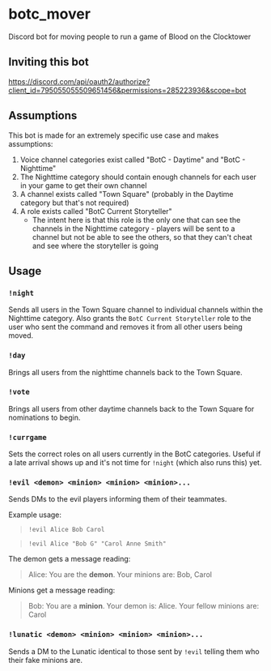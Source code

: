 # botc_mover
Discord bot for moving people to run a game of Blood on the Clocktower

## Inviting this bot

https://discord.com/api/oauth2/authorize?client_id=795055055509651456&permissions=285223936&scope=bot

## Assumptions

This bot is made for an extremely specific use case and makes assumptions:

1. Voice channel categories exist called "BotC - Daytime" and "BotC - Nighttime"
2. The Nighttime category should contain enough channels for each user in your game to get their own channel
3. A channel exists called "Town Square" (probably in the Daytime category but that's not required)
4. A role exists called "BotC Current Storyteller"
    * The intent here is that this role is the only one that can see the channels in the Nighttime category - players will be sent to a channel but not be able to see the others, so that they can't cheat and see where the storyteller is going

## Usage

### `!night`

Sends all users in the Town Square channel to individual channels within the Nighttime category. Also grants the `BotC Current Storyteller` role to the user who sent the command and removes it from all other users being moved.

### `!day`

Brings all users from the nighttime channels back to the Town Square.

### `!vote`

Brings all users from other daytime channels back to the Town Square for nominations to begin.

### `!currgame`

Sets the correct roles on all users currently in the BotC categories. Useful if a late arrival shows up and it's not time for `!night` (which also runs this) yet.

### `!evil <demon> <minion> <minion> <minion>...`

Sends DMs to the evil players informing them of their teammates.

Example usage:

> `!evil Alice Bob Carol`

> `!evil Alice "Bob G" "Carol Anne Smith"`

The demon gets a message reading:

> Alice: You are the **demon**. Your minions are: Bob, Carol

Minions get a message reading:

> Bob: You are a **minion**. Your demon is: Alice. Your fellow minions are: Carol

### `!lunatic <demon> <minion> <minion> <minion>...`

Sends a DM to the Lunatic identical to those sent by `!evil` telling them who their fake minions are.